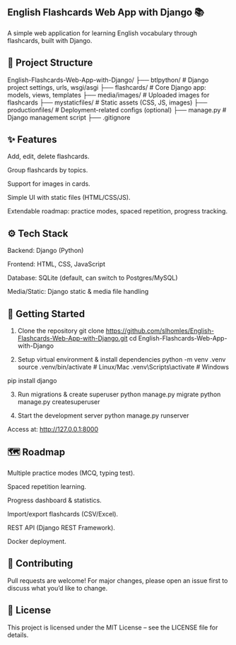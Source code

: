 ## English Flashcards Web App with Django 📚

A simple web application for learning English vocabulary through flashcards, built with Django.

## 📂 Project Structure
English-Flashcards-Web-App-with-Django/
├── btlpython/        # Django project settings, urls, wsgi/asgi
├── flashcards/       # Core Django app: models, views, templates
├── media/images/     # Uploaded images for flashcards
├── mystaticfiles/    # Static assets (CSS, JS, images)
├── productionfiles/  # Deployment-related configs (optional)
├── manage.py         # Django management script
├── .gitignore

## ✨ Features

Add, edit, delete flashcards.

Group flashcards by topics.

Support for images in cards.

Simple UI with static files (HTML/CSS/JS).

Extendable roadmap: practice modes, spaced repetition, progress tracking.

## ⚙️ Tech Stack

Backend: Django (Python)

Frontend: HTML, CSS, JavaScript

Database: SQLite (default, can switch to Postgres/MySQL)

Media/Static: Django static & media file handling

## 🚀 Getting Started
1. Clone the repository
git clone https://github.com/slhomles/English-Flashcards-Web-App-with-Django.git
cd English-Flashcards-Web-App-with-Django

2. Setup virtual environment & install dependencies
python -m venv .venv
source .venv/bin/activate   # Linux/Mac
.venv\Scripts\activate      # Windows

pip install django

3. Run migrations & create superuser
python manage.py migrate
python manage.py createsuperuser

4. Start the development server
python manage.py runserver


Access at: http://127.0.0.1:8000

## 🗺️ Roadmap

 Multiple practice modes (MCQ, typing test).

 Spaced repetition learning.

 Progress dashboard & statistics.

 Import/export flashcards (CSV/Excel).

 REST API (Django REST Framework).

 Docker deployment.

## 🤝 Contributing

Pull requests are welcome! For major changes, please open an issue first to discuss what you’d like to change.

## 📜 License

This project is licensed under the MIT License – see the LICENSE
 file for details.
